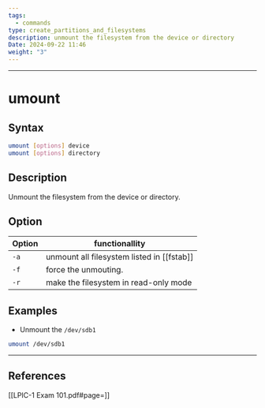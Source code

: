 ```yaml
---
tags:
  - commands
type: create_partitions_and_filesystems
description: unmount the filesystem from the device or directory
Date: 2024-09-22 11:46
weight: "3"
---
```


___
# umount

## Syntax
```bash
umount [options] device 
umount [options] directory
```

## Description
Unmount the filesystem from the device or directory.

## Option

| Option | functionallity                             |
| ------ | ------------------------------------------ |
| `-a`   | unmount all filesystem listed in [[fstab]] |
| `-f`   | force the unmouting.                       |
| `-r`   | make the filesystem in read-only mode      |


## Examples
- Unmount the `/dev/sdb1`
```bash
umount /dev/sdb1
```

___
## References
[[LPIC-1 Exam 101.pdf#page=]]